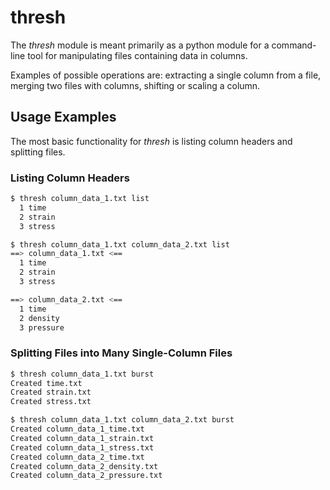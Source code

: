 # thresh

The _thresh_ module is meant primarily as a python module for a command-line tool for manipulating files containing data in columns.

Examples of possible operations are: extracting a single column from a file, merging two files with columns, shifting or scaling a column.


## Usage Examples

The most basic functionality for _thresh_ is listing column headers and splitting files.

### Listing Column Headers

```bash
$ thresh column_data_1.txt list
  1 time
  2 strain
  3 stress
```

```bash
$ thresh column_data_1.txt column_data_2.txt list
==> column_data_1.txt <==
  1 time
  2 strain
  3 stress

==> column_data_2.txt <==
  1 time
  2 density
  3 pressure
```

### Splitting Files into Many Single-Column Files

```bash
$ thresh column_data_1.txt burst
Created time.txt
Created strain.txt
Created stress.txt
```

```bash
$ thresh column_data_1.txt column_data_2.txt burst
Created column_data_1_time.txt
Created column_data_1_strain.txt
Created column_data_1_stress.txt
Created column_data_2_time.txt
Created column_data_2_density.txt
Created column_data_2_pressure.txt
```
